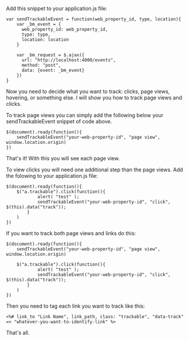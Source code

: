 Add this snippet to your application.js file: 

```
var sendTrackableEvent = function(web_property_id, type, location){
	var _bm_event = {
	  web_property_id: web_property_id,
	  type: type,
	  location: location
	}

	var _bm_request = $.ajax({
	  url: "http://localhost:4000/events",
	  method: "post",
	  data: {event: _bm_event}
	})
}
```

Now you need to decide what you want to track: clicks, page views, hovering, or something else.  I will show you how to track page views and clicks.  

To track page views you can simply add the following below your sendTrackableEvent snippet of code above.  

```
$(document).ready(function(){
	sendTrackableEvent("your-web-property-id", "page view", window.location.origin)
})
```

That's it!  With this you will see each page view. 

To view clicks you will need one additional step than the page views.  Add the folowing to your application.js file: 

```
$(document).ready(function(){
	$("a.trackable").click(function(){
			alert( "test" );
			sendTrackableEvent("your-web-property-id", "click", $(this).data("track"));
		}
	)
})
```

If you want to track both page views and links do this: 

```
$(document).ready(function(){
	sendTrackableEvent("your-web-property-id", "page view", window.location.origin)

	$("a.trackable").click(function(){
			alert( "test" );
			sendTrackableEvent("your-web-property-id", "click", $(this).data("track"));
		}
	)
})
```

Then you need to tag each link you want to track like this: 

```
<%# link_to "Link Name", link_path, class: "trackable", "data-track" => "whatever-you-want-to-identify-link" %>
```

That's all.
